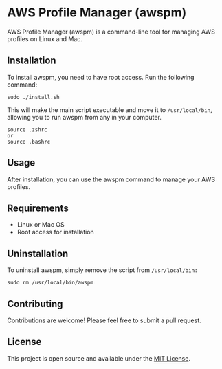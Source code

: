 # AWS Profile Manager (awspm)

AWS Profile Manager (awspm) is a command-line tool for managing AWS profiles on Linux and Mac.

## Installation

To install awspm, you need to have root access. Run the following command:

```
sudo ./install.sh
```

This will make the main script executable and move it to `/usr/local/bin`, allowing you to run awspm from any in your computer.

```
source .zshrc
or 
source .bashrc
```


## Usage
After installation, you can use the awspm command to manage your AWS profiles.

## Requirements
* Linux or Mac OS
* Root access for installation


## Uninstallation
To uninstall awspm, simply remove the script from `/usr/local/bin:`

```
sudo rm /usr/local/bin/awspm
```

## Contributing
Contributions are welcome! Please feel free to submit a pull request.

## License
This project is open source and available under the [MIT License](https://opensource.org/licenses/MIT).

